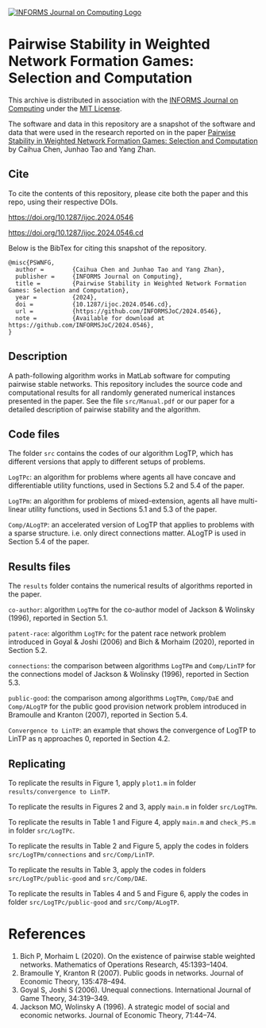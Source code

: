 [![INFORMS Journal on Computing Logo](https://INFORMSJoC.github.io/logos/INFORMS_Journal_on_Computing_Header.jpg)](https://pubsonline.informs.org/journal/ijoc)

# Pairwise Stability in Weighted Network Formation Games: Selection and Computation

This archive is distributed in association with the [INFORMS Journal on
Computing](https://pubsonline.informs.org/journal/ijoc) under the [MIT License](LICENSE).

The software and data in this repository are a snapshot of the software and data
that were used in the research reported on in the paper 
[Pairwise Stability in Weighted Network Formation Games: Selection and Computation](https://doi.org/10.1287/ijoc.2024.0546) by Caihua Chen, Junhao Tao and Yang Zhan. 

## Cite

To cite the contents of this repository, please cite both the paper and this repo, using their respective DOIs.

https://doi.org/10.1287/ijoc.2024.0546

https://doi.org/10.1287/ijoc.2024.0546.cd

Below is the BibTex for citing this snapshot of the repository.

```
@misc{PSWNFG,
  author =        {Caihua Chen and Junhao Tao and Yang Zhan},
  publisher =     {INFORMS Journal on Computing},
  title =         {Pairwise Stability in Weighted Network Formation Games: Selection and Computation},
  year =          {2024},
  doi =           {10.1287/ijoc.2024.0546.cd},
  url =           {https://github.com/INFORMSJoC/2024.0546},
  note =          {Available for download at https://github.com/INFORMSJoC/2024.0546},
}  
```

## Description

A path-following algorithm works in MatLab software for computing pairwise stable networks. This repository includes the source code and computational results for all randomly generated numerical instances presented in the paper. See the file `src/Manual.pdf` or our paper for a detailed description of pairwise stability and the algorithm.

## Code files
The folder `src` contains the codes of our algorithm LogTP, which has different versions that apply to different setups of problems.

`LogTPc`: an algorithm for problems where agents all have concave and differentiable utility functions, used in Sections 5.2 and 5.4 of the paper.

`LogTPm`: an algorithm for problems of mixed-extension, agents all have multi-linear utility functions, used in Sections 5.1 and 5.3 of the paper.

`Comp/ALogTP`: an accelerated version of LogTP that applies to problems with a sparse structure. i.e. only direct connections matter. ALogTP is used in Section 5.4 of the paper.

## Results files

The `results` folder contains the numerical results of algorithms reported in the paper.

`co-author`: algorithm `LogTPm` for the co-author model of Jackson & Wolinsky (1996), reported in Section 5.1.

`patent-race`: algorithm `LogTPc` for the patent race network problem introduced in Goyal & Joshi (2006) and Bich & Morhaim (2020), reported in Section 5.2.

`connections`: the comparison between algorithms `LogTPm` and `Comp/LinTP` for the connections model of Jackson & Wolinsky (1996), reported in Section 5.3.

`public-good`: the comparison among algorithms `LogTPm`, `Comp/DaE` and `Comp/ALogTP` for the public good provision network problem introduced in Bramoulle and Kranton (2007), reported in Section 5.4.

`Convergence to LinTP`: an example that shows the convergence of LogTP to LinTP as η approaches 0, reported in Section 4.2.

## Replicating

To replicate the results in Figure 1, apply `plot1.m` in folder `results/convergence to LinTP`.

To replicate the results in Figures 2 and 3, apply `main.m` in folder `src/LogTPm`.

To replicate the results in Table 1 and Figure 4, apply `main.m` and `check_PS.m` in folder `src/LogTPc`.

To replicate the results in Table 2 and Figure 5, apply the codes in folders `src/LogTPm/connections` and `src/Comp/LinTP`.

To replicate the results in Table 3, apply the codes in folders `src/LogTPc/public-good` and `src/Comp/DAE`.

To replicate the results in Tables 4 and 5 and Figure 6, apply the codes in folder `src/LogTPc/public-good` and `src/Comp/ALogTP`.

# References
1. Bich P, Morhaim L (2020). On the existence of pairwise stable weighted networks. Mathematics of Operations Research, 45:1393–1404.
2. Bramoulle Y, Kranton R (2007). Public goods in networks. Journal of Economic Theory, 135:478–494.
3. Goyal S, Joshi S (2006). Unequal connections. International Journal of Game Theory, 34:319–349.
4. Jackson MO, Wolinsky A (1996). A strategic model of social and economic networks. Journal of Economic Theory, 71:44–74.
